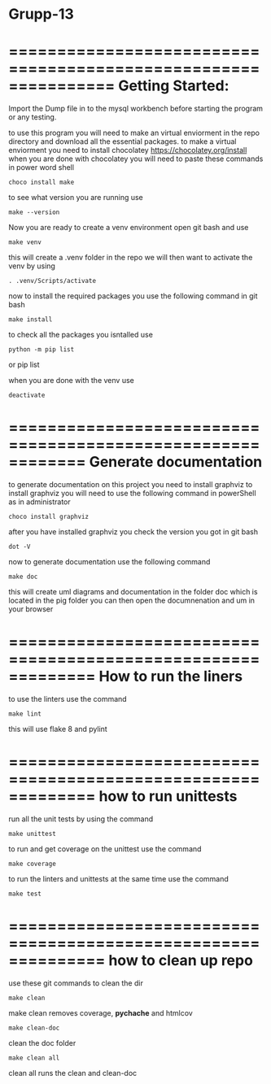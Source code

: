 # Grupp-13
===============================================================
Getting Started:
================================================================
Import the Dump file in to the mysql workbench before starting the program or any testing.

to use this program you will need to make an virtual enviorment
in the repo directory and download all the essential packages. 
to make a virtual enviorment you need to install chocolatey https://chocolatey.org/install
when you are done with chocolatey you will need to paste these commands in power word shell

    choco install make

to see what version you are running use 

    make --version

Now you are ready to create a venv environment open git bash and use

    make venv

this will create a .venv folder in the repo 
we will then want to activate the venv by using

    . .venv/Scripts/activate

now to install the required packages you use the following command in git bash

    make install

to check all the packages you isntalled use 

    python -m pip list
or 
    pip list

when you are done with the venv use

    deactivate

============================================================
Generate documentation
============================================================
to generate documentation on this project you need to install graphviz
to install graphviz you will need to use the following command in powerShell as in administrator

    choco install graphviz

after you have installed graphviz you check the version you got in git bash

    dot -V

now to generate documentation use the following command

    make doc 

this will create uml diagrams and documentation in the folder doc which is located in the pig folder
you can then open the documnenation and um in your browser 

=============================================================
How to run the liners
============================================================
to use the linters use the command

    make lint 

this will use flake 8 and pylint

=============================================================
how to run unittests
=============================================================
run all the unit tests by using the command

    make unittest

to run and get coverage on the unittest use the command

    make coverage

to run the linters and unittests at the same time use the command 

    make test 

==============================================================
how to clean up repo 
===============================================================
use these git commands to clean the dir

    make clean 

make clean removes coverage, __pychache__ and htmlcov

    make clean-doc

clean the doc folder

    make clean all 

clean all runs the clean and clean-doc
